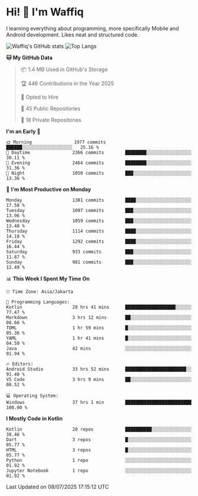 
# Hi! 👋 I'm Waffiq

I learning everything about programming, more specifically Mobile and Android development. Likes neat and structured code.

<!-- Get to know more about me?

<a href="https://www.linkedin.com/in/waffiqaziz/"><img src="https://img.shields.io/static/v1?label=%20&message=LinkedIn&logo=linkedin&logoColor=white&color=0A66C2&style=for-the-badge" alt="LinkedIn"></a>
<a href="https://www.instagram.com/waffiqaziz/"><img src="https://img.shields.io/static/v1?label=%20&message=instagram&logo=instagram&logoColor=white&labelColor=%23E1306C&color=%23E1306C&style=for-the-badge" alt="Instagram"></a>
<a href="https://web.facebook.com/WaffiqAziz/"><img src="https://img.shields.io/static/v1?label=%20&message=Facebook&logo=facebook&logoColor=white&color=1877F2&style=for-the-badge" alt="Facebook"></a>
<a href="https://twitter.com/waffiqaziz"><img src="https://img.shields.io/static/v1?label=%20&message=X&logo=x&logoColor=white&color=000000&style=for-the-badge" alt="X"></a> -->

![Waffiq's GitHub stats](https://github-readme-stats-eight-theta.vercel.app/api?username=waffiqaziz&show_icons=true&include_all_commits=true&count_private=true&theme=dark)
![Top Langs](https://github-readme-stats.vercel.app/api/top-langs/?username=waffiqaziz&layout=compact&langs_count=8&theme=dark)

<!--START_SECTION:waka-->
**🐱 My GitHub Data** 

> 📦 1.4 MB Used in GitHub's Storage 
 > 
> 🏆 446 Contributions in the Year 2025
 > 
> 💼 Opted to Hire
 > 
> 📜 45 Public Repositories 
 > 
> 🔑 18 Private Repositories 
 > 
**I'm an Early 🐤** 

```text
🌞 Morning                1977 commits        ██████░░░░░░░░░░░░░░░░░░░   25.16 % 
🌆 Daytime                2366 commits        ████████░░░░░░░░░░░░░░░░░   30.11 % 
🌃 Evening                2464 commits        ████████░░░░░░░░░░░░░░░░░   31.36 % 
🌙 Night                  1050 commits        ███░░░░░░░░░░░░░░░░░░░░░░   13.36 % 
```
📅 **I'm Most Productive on Monday** 

```text
Monday                   1381 commits        ████░░░░░░░░░░░░░░░░░░░░░   17.58 % 
Tuesday                  1097 commits        ███░░░░░░░░░░░░░░░░░░░░░░   13.96 % 
Wednesday                1059 commits        ███░░░░░░░░░░░░░░░░░░░░░░   13.48 % 
Thursday                 1114 commits        ████░░░░░░░░░░░░░░░░░░░░░   14.18 % 
Friday                   1292 commits        ████░░░░░░░░░░░░░░░░░░░░░   16.44 % 
Saturday                 933 commits         ███░░░░░░░░░░░░░░░░░░░░░░   11.87 % 
Sunday                   981 commits         ███░░░░░░░░░░░░░░░░░░░░░░   12.49 % 
```


📊 **This Week I Spent My Time On** 

```text
🕑︎ Time Zone: Asia/Jakarta

💬 Programming Languages: 
Kotlin                   28 hrs 41 mins      ███████████████████░░░░░░   77.47 % 
Markdown                 3 hrs 12 mins       ██░░░░░░░░░░░░░░░░░░░░░░░   08.66 % 
TOML                     1 hr 59 mins        █░░░░░░░░░░░░░░░░░░░░░░░░   05.36 % 
YAML                     1 hr 41 mins        █░░░░░░░░░░░░░░░░░░░░░░░░   04.59 % 
Java                     42 mins             ░░░░░░░░░░░░░░░░░░░░░░░░░   01.94 % 

🔥 Editors: 
Android Studio           33 hrs 52 mins      ███████████████████████░░   91.48 % 
VS Code                  3 hrs 9 mins        ██░░░░░░░░░░░░░░░░░░░░░░░   08.52 % 

💻 Operating System: 
Windows                  37 hrs 1 min        █████████████████████████   100.00 % 
```

**I Mostly Code in Kotlin** 

```text
Kotlin                   20 repos            ██████████░░░░░░░░░░░░░░░   38.46 % 
Dart                     3 repos             █░░░░░░░░░░░░░░░░░░░░░░░░   05.77 % 
HTML                     3 repos             █░░░░░░░░░░░░░░░░░░░░░░░░   05.77 % 
Python                   1 repo              ░░░░░░░░░░░░░░░░░░░░░░░░░   01.92 % 
Jupyter Notebook         1 repo              ░░░░░░░░░░░░░░░░░░░░░░░░░   01.92 % 
```




 Last Updated on 08/07/2025 17:15:12 UTC
<!--END_SECTION:waka-->
